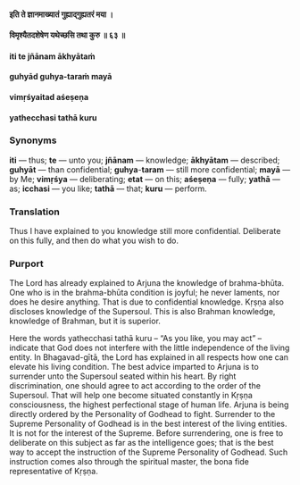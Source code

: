 #### इति ते ज्ञानमाख्यातं गुह्याद्गुह्यतरं मया ।
#### विमृश्यैतदशेषेण यथेच्छसि तथा कुरु ॥ ६३ ॥

#### iti te jñānam ākhyātaṁ
#### guhyād guhya-taraṁ mayā
#### vimṛśyaitad aśeṣeṇa
#### yathecchasi tathā kuru

### Synonyms

**iti** — thus; **te** — unto you; **jñānam** — knowledge; **ākhyātam** — described; **guhyāt** — than confidential; **guhya**-**taram** — still more confidential; **mayā** — by Me; **vimṛśya** — deliberating; **etat** — on this; **aśeṣeṇa** — fully; **yathā** — as; **icchasi** — you like; **tathā** — that; **kuru** — perform.

### Translation

Thus I have explained to you knowledge still more confidential. Deliberate on this fully, and then do what you wish to do.

### Purport

The Lord has already explained to Arjuna the knowledge of brahma-bhūta. One who is in the brahma-bhūta condition is joyful; he never laments, nor does he desire anything. That is due to confidential knowledge. Kṛṣṇa also discloses knowledge of the Supersoul. This is also Brahman knowledge, knowledge of Brahman, but it is superior.

Here the words yathecchasi tathā kuru – “As you like, you may act” – indicate that God does not interfere with the little independence of the living entity. In Bhagavad-gītā, the Lord has explained in all respects how one can elevate his living condition. The best advice imparted to Arjuna is to surrender unto the Supersoul seated within his heart. By right discrimination, one should agree to act according to the order of the Supersoul. That will help one become situated constantly in Kṛṣṇa consciousness, the highest perfectional stage of human life. Arjuna is being directly ordered by the Personality of Godhead to fight. Surrender to the Supreme Personality of Godhead is in the best interest of the living entities. It is not for the interest of the Supreme. Before surrendering, one is free to deliberate on this subject as far as the intelligence goes; that is the best way to accept the instruction of the Supreme Personality of Godhead. Such instruction comes also through the spiritual master, the bona fide representative of Kṛṣṇa.